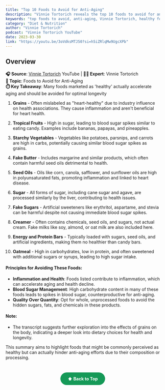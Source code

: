```yaml
---
title: "Top 10 Foods to Avoid for Anti-Aging"
description: "Vinnie Tortorich reveals the top 10 foods to avoid for anti-aging and optimal health, exposing industry myths about supposedly 'healthy' foods."
keywords: "top foods to avoid, anti-aging, Vinnie Tortorich, healthy foods myths, nutrition, longevity, food industry"
category: "Diet & Nutrition"
author: "Vinnie Tortorich"
podcast: "Vinnie Tortorich YouTube"
date: 2023-03-30
link: "https://youtu.be/3oVdksMTJ50?si=h5iZRlqMw9UgcXPb"
---
```


## Overview

**🎧 Source**: [Vinnie Tortorich](https://www.youtube.com/watch?v=2-fHQIhVAGA) YouTube | **👨‍🍳 Expert**: Vinnie Tortorich  
**🎯 Topic**: Foods to Avoid for Anti-Aging  
**⏱️ Key Takeaway**: Many foods marketed as 'healthy' actually accelerate aging and should be avoided for optimal longevity

1. **Grains** - Often mislabeled as "heart-healthy" due to industry influence on health associations. They cause inflammation and aren't beneficial for heart health.

2. **Tropical Fruits** - High in sugar, leading to blood sugar spikes similar to eating candy. Examples include bananas, papayas, and pineapples.

3. **Starchy Vegetables** - Vegetables like potatoes, parsnips, and carrots are high in carbs, potentially causing similar blood sugar spikes as grains.

4. **Fake Butter** - Includes margarine and similar products, which often contain harmful seed oils detrimental to health.

5. **Seed Oils** - Oils like corn, canola, safflower, and sunflower oils are high in polyunsaturated fats, promoting inflammation and linked to heart disease.

6. **Sugar** - All forms of sugar, including cane sugar and agave, are processed similarly by the liver, contributing to health issues.

7. **Fake Sugars** - Artificial sweeteners like erythritol, aspartame, and stevia can be harmful despite not causing immediate blood sugar spikes.

8. **Creamer** - Often contains chemicals, seed oils, and sugars, not actual cream. Fake milks like soy, almond, or oat milk are also included here.

9. **Energy and Protein Bars** - Typically loaded with sugars, seed oils, and artificial ingredients, making them no healthier than candy bars.

10. **Oatmeal** - High in carbohydrates, low in protein, and often sweetened with additional sugars or syrups, leading to high sugar intake.

#### **Principles for Avoiding These Foods:**

- **Inflammation and Health**: Foods listed contribute to inflammation, which can accelerate aging and health decline.
- **Blood Sugar Management**: High carbohydrate content in many of these foods leads to spikes in blood sugar, counterproductive for anti-aging.
- **Quality Over Quantity**: Opt for whole, unprocessed foods to avoid the hidden sugars, fats, and chemicals in these products.

#### **Note:**

- The transcript suggests further exploration into the effects of grains on the body, indicating a deeper look into dietary choices for health and longevity.

This summary aims to highlight foods that might be commonly perceived as healthy but can actually hinder anti-aging efforts due to their composition or processing.

<div style="text-align: center; margin: 40px 0;">
  <a href="#" style="background: #159957; color: white; padding: 12px 24px; border-radius: 25px; text-decoration: none; font-weight: bold; display: inline-block; transition: all 0.3s ease;" onmouseover="this.style.background='#1e7e34'; this.style.transform='translateY(-2px)'" onmouseout="this.style.background='#159957'; this.style.transform='translateY(0)'">
    ⬆️ Back to Top
  </a>
</div>